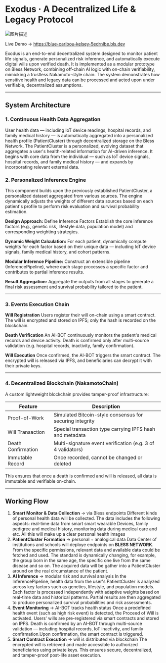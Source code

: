 # Exodus · A Decentralized Life & Legacy Protocol

![图片描述](https://github.com/stoneBuild29/picx-images-hosting/raw/master/CleanShot-2025-06-02-at-02.22.31.6pnr2qoics.gif)

Live Demo → https://blue-caribou-kelsey-5edrnlbe.bls.dev

Exodus is an end-to-end decentralized system designed to monitor patient life signals, generate personalized risk inference, and automatically execute digital wills upon verified death. It is implemented as a modular prototype on Bless Network, combining off-chain AI logic with on-chain verifiability, mimicking a trustless Nakamoto-style chain. The system demonstrates how sensitive health and legacy data can be processed and acted upon under verifiable, decentralized assumptions.

---

## System Architecture

### 1. Continuous Health Data Aggregation

User health data — including IoT device readings, hospital records, and family medical history — is automatically aggregated into a personalized health profile (PatientCluster) through decentralized storage on the Bless Network. The PatientCluster is a personalized, evolving dataset that aggregates a user's health-related information for AI-driven inference. It begins with core data from the individual — such as IoT device signals, hospital records, and family medical history — and expands by incorporating relevant external data.

### 2. Personalized Inference Engine

This component builds upon the previously established PatientCluster, a personalized dataset aggregated from various sources. The engine dynamically adjusts the weights of different data sources based on each patient's profile to perform risk evaluation and survival probability estimation.

**Design Approach:**
Define Inference Factors
Establish the core inference factors (e.g., genetic risk, lifestyle data, population model) and corresponding weighting strategies.

**Dynamic Weight Calculation:**
For each patient, dynamically compute weights for each factor based on their unique data — including IoT device signals, family medical history, and cohort patterns.

**Modular Inference Pipeline:**
Construct an extensible pipeline (InferencePipeline), where each stage processes a specific factor and contributes to partial inference results.

**Result Aggregation:**
Aggregate the outputs from all stages to generate a final risk assessment and survival probability tailored to the patient.

---

### 3. Events Execution Chain

**Will Registration**
Users register their will on-chain using a smart contract. The will is encrypted and stored on IPFS; only the hash is recorded on the blockchain.

**Death Verification**
An AI-BOT continuously monitors the patient's medical records and device activity. Death is confirmed only after multi-source validation (e.g. hospital records, inactivity, family confirmation).

**Will Execution**
Once confirmed, the AI-BOT triggers the smart contract. The encrypted will is released via IPFS, and beneficiaries can decrypt it with their private keys.

---

### 4. Decentralized Blockchain (NakamotoChain)

A custom lightweight blockchain provides tamper-proof infrastructure:

| Feature            | Description                                                 |
| ------------------ | ----------------------------------------------------------- |
| Proof-of-Work      | Simulated Bitcoin-style consensus for securing integrity    |
| Will Transaction   | Special transaction type carrying IPFS hash and metadata    |
| Death Confirmation | Multi-signature event verification (e.g. 3 of 4 validators) |
| Immutable Record   | Once recorded, cannot be changed or deleted                 |

This ensures that once a death is confirmed and will is released, all data is immutable and verifiable on-chain.

---

## Working Flow

1. **Smart Monitor & Data Collection** → via Bless endpoints
   Different kinds of personal health data will be collected. The data includes the following aspects: real-time data from smart smart wearable Devices, family pedigree and medical history, monitoring data during medical care and etc. All this will make up a clear personal health images
2. **PatientCluster Formation** → personal + analogical data
   Data Center of institutions and schools will deploye endpoints on **BLESS NETWORK**. From the specific permissions, relevant data and available data could be fetched and used. The standard is dynamically changing, for example, the group born in the same age, the specific one live from the same disease and so on. The acquired data will be gather into a PatientCluster around on the real circumstance of the patient.
3. **AI Inference** → modular risk and survival analysis
    In the InferencePipeline, health data from the user's PatientCluster is analyzed across key factors such as genetics, lifestyle, and population models. Each factor is processed independently with adaptive weights based on real-time data and historical patterns. Partial results are then aggregated to produce personalized survival probabilities and risk assessments.
4. **Event Monitoring** → AI-BOT tracks health status
    Once a predefined health event (such as high risk event) is detected, the Proceed of Will is activated. Users' wills are pre-registered via smart contracts and stored on IPFS. Death is confirmed by an AI-BOT through multi-source validation — including hospital records, IoT inactivity, and family confirmation.Upon confirmation, the smart contract is triggered.
5. **Smart Contract Execution** → will is distributed via blockchain
     The encrypted will is retrieved and made accessible to authorized beneficiaries using private keys. This ensures secure, decentralized, and tamper-proof post-life asset execution.
